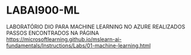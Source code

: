 # LABAI900-ML

LABORATÓRIO DIO PARA MACHINE LEARNING NO AZURE
REALIZADOS PASSOS ENCONTRADOS NA PÁGINA https://microsoftlearning.github.io/mslearn-ai-fundamentals/Instructions/Labs/01-machine-learning.html
